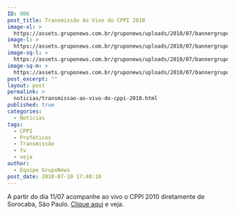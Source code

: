 ```yaml
---
ID: 906
post_title: Transmissão Ao Vivo do CPPI 2010
image-xl: >
  https://assets.gruponews.com.br/gruponews/uploads/2010/07/bannergrupo.jpg
image-l: >
  https://assets.gruponews.com.br/gruponews/uploads/2010/07/bannergrupo.jpg
image-sq-l: >
  https://assets.gruponews.com.br/gruponews/uploads/2010/07/bannergrupo.jpg
image-sq-m: >
  https://assets.gruponews.com.br/gruponews/uploads/2010/07/bannergrupo-720x305.jpg
post_excerpt: ""
layout: post
permalink: >
  noticias/transmissao-ao-vivo-do-cppi-2010.html
published: true
categories:
  - Notícias
tags:
  - CPPI
  - Proféticos
  - Transmissão
  - tv
  - veja
author:
  - Equipe GrupoNews
post_date: 2010-07-10 17:40:18
---
```

A partir do dia 11/07 acompanhe ao vivo o CPPI 2010 diretamente de Sorocaba, São Paulo. <a href="http://www.gruponews.com.br/webtv" target="_blank">Clique aqui</a> e veja.